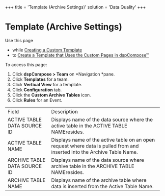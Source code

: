 +++
title = 'Template (Archive Settings)'
solution = 'Data Quality'
+++

# Template (Archive Settings)

<div class="use">

Use this page

  - while [Creating a Custom
    Template](../Use_Cases/Create_a_Custom_Template_dspCompose.htm)
  - to [Create a Template that Uses the Custom Pages in
    dspCompose™](../Use_Cases/Create_a_Template_that_uses_the_Custom_Pages.htm)

</div>

To access this page:

1.  Click <span style="font-weight: bold;">dspCompose \>
    Team</span> on *Navigation *pane.
2.  Click <span style="font-weight: bold;">Templates</span> for a team.
3.  Click <span style="font-weight: bold;">Vertical View</span> for a
    template.
4.  Click <span style="font-weight: bold;">Configuration</span> tab.
5.  Click the <span style="font-weight: bold;">Custom Archive
    Tables</span>
    icon.
6.  Click <span style="background: #ffffff;font-weight: bold;">Rules</span> <span style="background: #ffffff;">for
    an
Event.</span>

|                              |                                                                                                                          |
| ---------------------------- | ------------------------------------------------------------------------------------------------------------------------ |
| Field                        | Description                                                                                                              |
| ACTIVE TABLE DATA SOURCE ID  | Displays name of the data source where the active table in the ACTIVE TABLE NAMEresides.                                 |
| ACTIVE TABLE NAME            | Displays name of the active table on an open request where data is pulled from and inserted into the Archive Table Name. |
| ARCHIVE TABLE DATA SOURCE ID | Displays name of the data source where archive table in the ARCHIVE TABLE NAMEresides.                                   |
| ARCHIVE TABLE NAME           | Displays name of the archive table where data is inserted from the Active Table Name.                                    |

